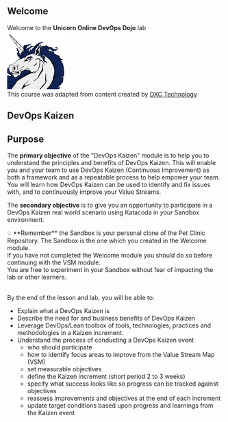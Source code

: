 ## Welcome  

Welcome to the **Unicorn Online DevOps Dojo** lab  
![unicorn](../../assets/online-devops-dojo/welcome/Unicorn1.png)  
This course was adapted from content created by [DXC Technology](https://dxc-technology.github.io/about-devops-dojo/)  

## DevOps Kaizen  

## Purpose

The **primary objective** of the "DevOps Kaizen" module is to help you to understand the principles and benefits of DevOps Kaizen. This will enable you and your team to use DevOps Kaizen (Continuous Improvement) as both a framework and as a repeatable process to help empower your team. You will learn how DevOps Kaizen can be used to identify and fix issues with, and to continuously improve your Value Streams.  

The **secondary objective** is to give you an opportunity to participate in a DevOps Kaizen real world scenario using Katacoda in *your* Sandbox environment.

<div style="text-align: left">💡 **Remember** the Sandbox is your personal clone of the Pet Clinic Repository.  The Sandbox is the one which you created in the Welcome module. <br>  
If you have not completed the Welcome module you should do so before continuing with the VSM module. <br>  
You are free to experiment in your Sandbox without fear of impacting the lab or other learners.</div>  
<br>  

By the end of the lesson and lab, you will be able to:

* Explain what a DevOps Kaizen is  
* Describe the need for and business benefits of DevOps Kaizen  
* Leverage DevOps/Lean toolbox of tools, technologies, practices and methodologies in a Kaizen increment.  
* Understand the process of conducting a DevOps Kaizen event  
  * who should participate  
  * how to identify focus areas to improve from the Value Stream Map (VSM)  
  * set measurable objectives  
  * define the Kaizen increment (short period 2 to 3 weeks)  
  * specify what success looks like so progress can be tracked against objectives  
  * reassess improvements and objectives at the end of each increment  
  * update target conditions based upon progress and learnings from the Kaizen event  
